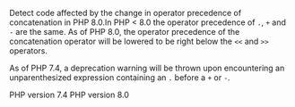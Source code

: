 Detect code affected by the change in operator precedence of concatenation in PHP 8.0.In PHP < 8.0 the operator precedence of `.`, `+` and `-` are the same.
As of PHP 8.0, the operator precedence of the concatenation operator will be
lowered to be right below the `<<` and `>>` operators.

As of PHP 7.4, a deprecation warning will be thrown upon encountering an
unparenthesized expression containing an `.` before a `+` or `-`.

PHP version 7.4
PHP version 8.0